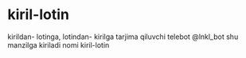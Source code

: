 # kiril-lotin
kirildan- lotinga, lotindan- kirilga tarjima qiluvchi telebot
@lnkl_bot  shu manzilga kiriladi nomi kiril-lotin
